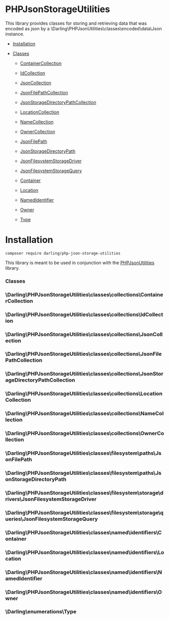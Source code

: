 # PHPJsonStorageUtilities

This library provides classes for storing and
retrieving data that was encoded as json by a
\Darling\PHPJsonUtilities\classes\encoded\data\Json
instance.

- [Installation](#installation)

- [Classes](#classes)

  - [ContainerCollection](#darlingphpjsonstorageutilitiesclassescollectionscontainercollection)

  - [IdCollection](#darlingphpjsonstorageutilitiesclassescollectionsidcollection)

  - [JsonCollection](#darlingphpjsonstorageutilitiesclassescollectionsjsoncollection)

  - [JsonFilePathCollection](#darlingphpjsonstorageutilitiesclassescollectionsjsonfilepathcollection)

  - [JsonStorageDirectoryPathCollection](#darlingphpjsonstorageutilitiesclassescollectionsjsonstoragedirectorypathcollection)

  - [LocationCollection](#darlingphpjsonstorageutilitiesclassescollectionslocationcollection)

  - [NameCollection](#darlingphpjsonstorageutilitiesclassescollectionsnamecollection)

  - [OwnerCollection](#darlingphpjsonstorageutilitiesclassescollectionsownercollection)

  - [JsonFilePath](#darlingphpjsonstorageutilitiesclassesfilesystempathsjsonfilepath)

  - [JsonStorageDirectoryPath](#darlingphpjsonstorageutilitiesclassesfilesystempathsjsonstoragedirectorypath)

  - [JsonFilesystemStorageDriver](#darlingphpjsonstorageutilitiesclassesfilesystemstoragedriversjsonfilesystemstoragedriver)

  - [JsonFilesystemStorageQuery](#darlingphpjsonstorageutilitiesclassesfilesystemstoragequeriesjsonfilesystemstoragequery)

  - [Container](#darlingphpjsonstorageutilitiesclassesnamedidentifierscontainer)

  - [Location](#darlingphpjsonstorageutilitiesclassesnamedidentifierslocation)

  - [NamedIdentifier](#darlingphpjsonstorageutilitiesclassesnamedidentifiersnamedidentifier)

  - [Owner](#darlingphpjsonstorageutilitiesclassesnamedidentifiersowner)

  - [Type](#darlingenumerationstype)


# Installation

```
composer require darling/php-json-storage-utilities
```
This library is meant to be used in conjunction with the
[PHPJsonUtilities](https://github.com/sevidmusic/PHPJsonUtilities)
library.

### Classes

### \Darling\PHPJsonStorageUtilities\classes\collections\ContainerCollection
### \Darling\PHPJsonStorageUtilities\classes\collections\IdCollection
### \Darling\PHPJsonStorageUtilities\classes\collections\JsonCollection
### \Darling\PHPJsonStorageUtilities\classes\collections\JsonFilePathCollection
### \Darling\PHPJsonStorageUtilities\classes\collections\JsonStorageDirectoryPathCollection
### \Darling\PHPJsonStorageUtilities\classes\collections\LocationCollection
### \Darling\PHPJsonStorageUtilities\classes\collections\NameCollection
### \Darling\PHPJsonStorageUtilities\classes\collections\OwnerCollection
### \Darling\PHPJsonStorageUtilities\classes\filesystem\paths\JsonFilePath
### \Darling\PHPJsonStorageUtilities\classes\filesystem\paths\JsonStorageDirectoryPath
### \Darling\PHPJsonStorageUtilities\classes\filesystem\storage\drivers\JsonFilesystemStorageDriver
### \Darling\PHPJsonStorageUtilities\classes\filesystem\storage\queries\JsonFilesystemStorageQuery
### \Darling\PHPJsonStorageUtilities\classes\named\identifiers\Container
### \Darling\PHPJsonStorageUtilities\classes\named\identifiers\Location
### \Darling\PHPJsonStorageUtilities\classes\named\identifiers\NamedIdentifier
### \Darling\PHPJsonStorageUtilities\classes\named\identifiers\Owner
### \Darling\enumerations\Type

